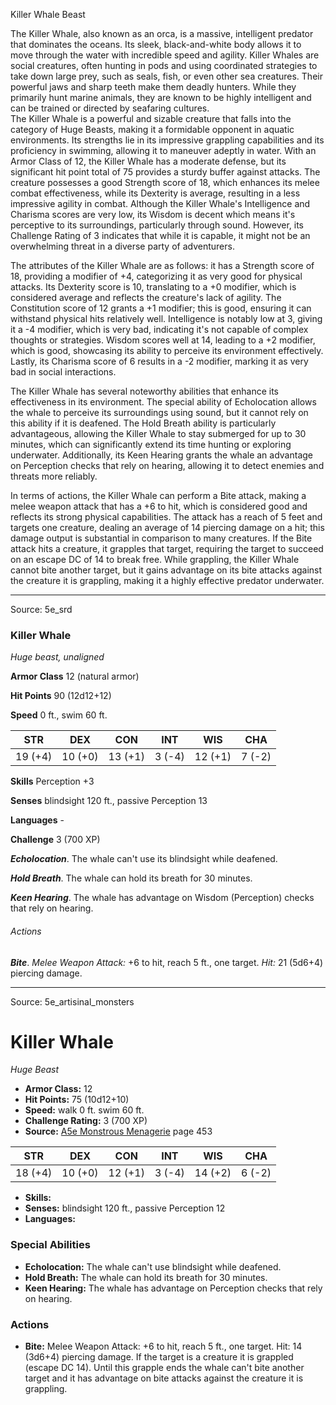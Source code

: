 <MonsterName/>Killer Whale</MonsterName>
<CreatureType/>Beast</CreatureType>

<summary>The Killer Whale, also known as an orca, is a massive, intelligent predator that dominates the oceans. Its sleek, black-and-white body allows it to move through the water with incredible speed and agility. Killer Whales are social creatures, often hunting in pods and using coordinated strategies to take down large prey, such as seals, fish, or even other sea creatures. Their powerful jaws and sharp teeth make them deadly hunters. While they primarily hunt marine animals, they are known to be highly intelligent and can be trained or directed by seafaring cultures.</summary>

<summary>The Killer Whale is a powerful and sizable creature that falls into the category of Huge Beasts, making it a formidable opponent in aquatic environments. Its strengths lie in its impressive grappling capabilities and its proficiency in swimming, allowing it to maneuver adeptly in water. With an Armor Class of 12, the Killer Whale has a moderate defense, but its significant hit point total of 75 provides a sturdy buffer against attacks. The creature possesses a good Strength score of 18, which enhances its melee combat effectiveness, while its Dexterity is average, resulting in a less impressive agility in combat. Although the Killer Whale's Intelligence and Charisma scores are very low, its Wisdom is decent which means it's perceptive to its surroundings, particularly through sound. However, its Challenge Rating of 3 indicates that while it is capable, it might not be an overwhelming threat in a diverse party of adventurers.</summary>

<detail>

The attributes of the Killer Whale are as follows: it has a Strength score of 18, providing a modifier of +4, categorizing it as very good for physical attacks. Its Dexterity score is 10, translating to a +0 modifier, which is considered average and reflects the creature's lack of agility. The Constitution score of 12 grants a +1 modifier; this is good, ensuring it can withstand physical hits relatively well. Intelligence is notably low at 3, giving it a -4 modifier, which is very bad, indicating it's not capable of complex thoughts or strategies. Wisdom scores well at 14, leading to a +2 modifier, which is good, showcasing its ability to perceive its environment effectively. Lastly, its Charisma score of 6 results in a -2 modifier, marking it as very bad in social interactions.

The Killer Whale has several noteworthy abilities that enhance its effectiveness in its environment. The special ability of Echolocation allows the whale to perceive its surroundings using sound, but it cannot rely on this ability if it is deafened. The Hold Breath ability is particularly advantageous, allowing the Killer Whale to stay submerged for up to 30 minutes, which can significantly extend its time hunting or exploring underwater. Additionally, its Keen Hearing grants the whale an advantage on Perception checks that rely on hearing, allowing it to detect enemies and threats more reliably.

In terms of actions, the Killer Whale can perform a Bite attack, making a melee weapon attack that has a +6 to hit, which is considered good and reflects its strong physical capabilities. The attack has a reach of 5 feet and targets one creature, dealing an average of 14 piercing damage on a hit; this damage output is substantial in comparison to many creatures. If the Bite attack hits a creature, it grapples that target, requiring the target to succeed on an escape DC of 14 to break free. While grappling, the Killer Whale cannot bite another target, but it gains advantage on its bite attacks against the creature it is grappling, making it a highly effective predator underwater.</detail>



---

Source: 5e_srd

### Killer Whale

*Huge beast, unaligned*

**Armor Class** 12 (natural armor)

**Hit Points** 90 (12d12+12)

**Speed** 0 ft., swim 60 ft.

| STR     | DEX     | CON     | INT    | WIS     | CHA    |
|---------|---------|---------|--------|---------|--------|
| 19 (+4) | 10 (+0) | 13 (+1) | 3 (-4) | 12 (+1) | 7 (-2) |

**Skills** Perception +3

**Senses** blindsight 120 ft., passive Perception 13

**Languages** -

**Challenge** 3 (700 XP)

***Echolocation***. The whale can't use its blindsight while deafened.

***Hold Breath***. The whale can hold its breath for 30 minutes.

***Keen Hearing***. The whale has advantage on Wisdom (Perception) checks that rely on hearing.

###### Actions

***Bite***. *Melee Weapon Attack:* +6 to hit, reach 5 ft., one target. *Hit:* 21 (5d6+4) piercing damage.



---

Source: 5e_artisinal_monsters

# Killer Whale

*Huge* *Beast*

- **Armor Class:** 12
- **Hit Points:** 75 (10d12+10)
- **Speed:** walk 0 ft. swim 60 ft.
- **Challenge Rating:** 3 (700 XP)
- **Source:** [A5e Monstrous Menagerie](https://enpublishingrpg.com/products/level-up-monstrous-menagerie-a5e) page 453

| STR | DEX | CON | INT | WIS | CHA |
| --- | --- | --- | --- | --- | --- |
| 18 (+4) | 10 (+0) | 12 (+1) | 3 (-4) | 14 (+2) | 6 (-2) |

- **Skills:** 
- **Senses:** blindsight 120 ft., passive Perception 12
- **Languages:** 

### Special Abilities

- **Echolocation:** The whale can't use blindsight while deafened.
- **Hold Breath:** The whale can hold its breath for 30 minutes.
- **Keen Hearing:** The whale has advantage on Perception checks that rely on hearing.

### Actions

- **Bite:** Melee Weapon Attack: +6 to hit, reach 5 ft., one target. Hit: 14 (3d6+4) piercing damage. If the target is a creature  it is grappled (escape DC 14). Until this grapple ends  the whale can't bite another target and it has advantage on bite attacks against the creature it is grappling.




